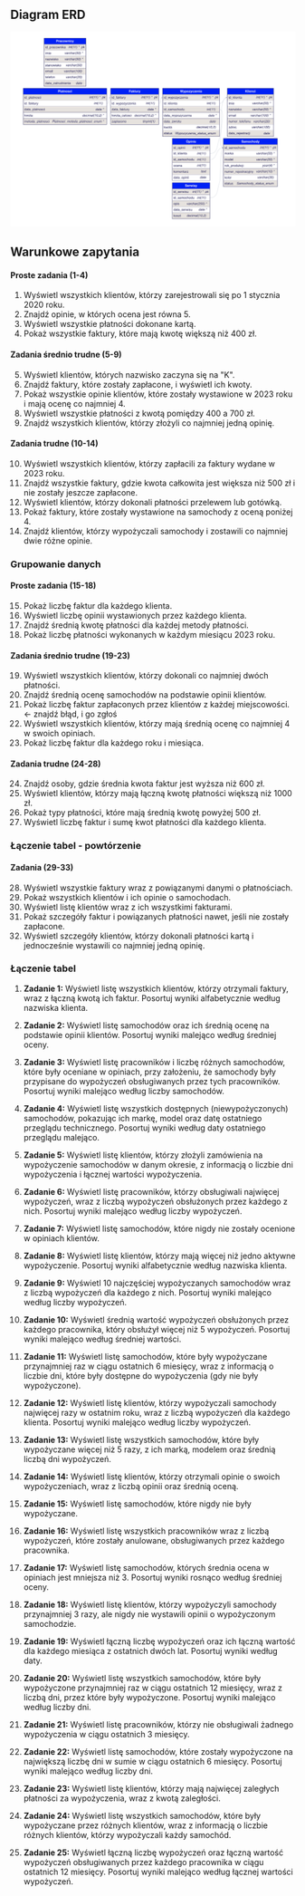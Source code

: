 ## Diagram ERD

![alt text](ERD.png)

## Warunkowe zapytania

#### Proste zadania (1-4)

1. Wyświetl wszystkich klientów, którzy zarejestrowali się po 1 stycznia 2020 roku.
2. Znajdź opinie, w których ocena jest równa 5.
3. Wyświetl wszystkie płatności dokonane kartą.
4. Pokaż wszystkie faktury, które mają kwotę większą niż 400 zł.

#### Zadania średnio trudne (5-9)

5. Wyświetl klientów, których nazwisko zaczyna się na "K".
6. Znajdź faktury, które zostały zapłacone, i wyświetl ich kwoty.
7. Pokaż wszystkie opinie klientów, które zostały wystawione w 2023 roku i mają ocenę co najmniej 4.
8. Wyświetl wszystkie płatności z kwotą pomiędzy 400 a 700 zł.
9. Znajdź wszystkich klientów, którzy złożyli co najmniej jedną opinię.

#### Zadania trudne (10-14)

10. Wyświetl wszystkich klientów, którzy zapłacili za faktury wydane w 2023 roku.
11. Znajdź wszystkie faktury, gdzie kwota całkowita jest większa niż 500 zł i nie zostały jeszcze zapłacone.
12. Wyświetl klientów, którzy dokonali płatności przelewem lub gotówką.
13. Pokaż faktury, które zostały wystawione na samochody z oceną poniżej 4.
14. Znajdź klientów, którzy wypożyczali samochody i zostawili co najmniej dwie różne opinie.

### Grupowanie danych

#### Proste zadania (15-18)

15. Pokaż liczbę faktur dla każdego klienta.
16. Wyświetl liczbę opinii wystawionych przez każdego klienta.
17. Znajdź średnią kwotę płatności dla każdej metody płatności.
18. Pokaż liczbę płatności wykonanych w każdym miesiącu 2023 roku.

#### Zadania średnio trudne (19-23)

19. Wyświetl wszystkich klientów, którzy dokonali co najmniej dwóch płatności.
20. Znajdź średnią ocenę samochodów na podstawie opinii klientów.
21. Pokaż liczbę faktur zapłaconych przez klientów z każdej miejscowości. <- znajdź błąd, i go zgłoś
22. Wyświetl wszystkich klientów, którzy mają średnią ocenę co najmniej 4 w swoich opiniach.
23. Pokaż liczbę faktur dla każdego roku i miesiąca.

#### Zadania trudne (24-28)

24. Znajdź osoby, gdzie średnia kwota faktur jest wyższa niż 600 zł.
25. Wyświetl klientów, którzy mają łączną kwotę płatności większą niż 1000 zł.
26. Pokaż typy płatności, które mają średnią kwotę powyżej 500 zł.
27. Wyświetl liczbę faktur i sumę kwot płatności dla każdego klienta.

### Łączenie tabel - powtórzenie

#### Zadania (29-33)

28. Wyświetl wszystkie faktury wraz z powiązanymi danymi o płatnościach.
29. Pokaż wszystkich klientów i ich opinie o samochodach.
30. Wyświetl listę klientów wraz z ich wszystkimi fakturami.
31. Pokaż szczegóły faktur i powiązanych płatności nawet, jeśli nie zostały zapłacone.
32. Wyświetl szczegóły klientów, którzy dokonali płatności kartą i jednocześnie wystawili co najmniej jedną opinię.

### Łączenie tabel

1. **Zadanie 1:** Wyświetl listę wszystkich klientów, którzy otrzymali faktury, wraz z łączną kwotą ich faktur. Posortuj wyniki alfabetycznie według nazwiska klienta.

2. **Zadanie 2:** Wyświetl listę samochodów oraz ich średnią ocenę na podstawie opinii klientów. Posortuj wyniki malejąco według średniej oceny.

3. **Zadanie 3:** Wyświetl listę pracowników i liczbę różnych samochodów, które były oceniane w opiniach, przy założeniu, że samochody były przypisane do wypożyczeń obsługiwanych przez tych pracowników. Posortuj wyniki malejąco według liczby samochodów.

4. **Zadanie 4:** Wyświetl listę wszystkich dostępnych (niewypożyczonych) samochodów, pokazując ich markę, model oraz datę ostatniego przeglądu technicznego. Posortuj wyniki według daty ostatniego przeglądu malejąco.

5. **Zadanie 5:** Wyświetl listę klientów, którzy złożyli zamówienia na wypożyczenie samochodów w danym okresie, z informacją o liczbie dni wypożyczenia i łącznej wartości wypożyczenia.

6. **Zadanie 6:** Wyświetl listę pracowników, którzy obsługiwali najwięcej wypożyczeń, wraz z liczbą wypożyczeń obsłużonych przez każdego z nich. Posortuj wyniki malejąco według liczby wypożyczeń.

7. **Zadanie 7:** Wyświetl listę samochodów, które nigdy nie zostały ocenione w opiniach klientów.

8. **Zadanie 8:** Wyświetl listę klientów, którzy mają więcej niż jedno aktywne wypożyczenie. Posortuj wyniki alfabetycznie według nazwiska klienta.

9. **Zadanie 9:** Wyświetl 10 najczęściej wypożyczanych samochodów wraz z liczbą wypożyczeń dla każdego z nich. Posortuj wyniki malejąco według liczby wypożyczeń.

10. **Zadanie 10:** Wyświetl średnią wartość wypożyczeń obsłużonych przez każdego pracownika, który obsłużył więcej niż 5 wypożyczeń. Posortuj wyniki malejąco według średniej wartości.

11. **Zadanie 11:** Wyświetl listę samochodów, które były wypożyczane przynajmniej raz w ciągu ostatnich 6 miesięcy, wraz z informacją o liczbie dni, które były dostępne do wypożyczenia (gdy nie były wypożyczone).

12. **Zadanie 12:** Wyświetl listę klientów, którzy wypożyczali samochody najwięcej razy w ostatnim roku, wraz z liczbą wypożyczeń dla każdego klienta. Posortuj wyniki malejąco według liczby wypożyczeń.

13. **Zadanie 13:** Wyświetl listę wszystkich samochodów, które były wypożyczane więcej niż 5 razy, z ich marką, modelem oraz średnią liczbą dni wypożyczeń.

14. **Zadanie 14:** Wyświetl listę klientów, którzy otrzymali opinie o swoich wypożyczeniach, wraz z liczbą opinii oraz średnią oceną.

15. **Zadanie 15:** Wyświetl listę samochodów, które nigdy nie były wypożyczane.

16. **Zadanie 16:** Wyświetl listę wszystkich pracowników wraz z liczbą wypożyczeń, które zostały anulowane, obsługiwanych przez każdego pracownika.

17. **Zadanie 17:** Wyświetl listę samochodów, których średnia ocena w opiniach jest mniejsza niż 3. Posortuj wyniki rosnąco według średniej oceny.

18. **Zadanie 18:** Wyświetl listę klientów, którzy wypożyczyli samochody przynajmniej 3 razy, ale nigdy nie wystawili opinii o wypożyczonym samochodzie.

19. **Zadanie 19:** Wyświetl łączną liczbę wypożyczeń oraz ich łączną wartość dla każdego miesiąca z ostatnich dwóch lat. Posortuj wyniki według daty.

20. **Zadanie 20:** Wyświetl listę wszystkich samochodów, które były wypożyczone przynajmniej raz w ciągu ostatnich 12 miesięcy, wraz z liczbą dni, przez które były wypożyczone. Posortuj wyniki malejąco według liczby dni.

21. **Zadanie 21:** Wyświetl listę pracowników, którzy nie obsługiwali żadnego wypożyczenia w ciągu ostatnich 3 miesięcy.

22. **Zadanie 22:** Wyświetl listę samochodów, które zostały wypożyczone na największą liczbę dni w sumie w ciągu ostatnich 6 miesięcy. Posortuj wyniki malejąco według liczby dni.

23. **Zadanie 23:** Wyświetl listę klientów, którzy mają najwięcej zaległych płatności za wypożyczenia, wraz z kwotą zaległości.

24. **Zadanie 24:** Wyświetl listę wszystkich samochodów, które były wypożyczane przez różnych klientów, wraz z informacją o liczbie różnych klientów, którzy wypożyczali każdy samochód.

25. **Zadanie 25:** Wyświetl łączną liczbę wypożyczeń oraz łączną wartość wypożyczeń obsługiwanych przez każdego pracownika w ciągu ostatnich 12 miesięcy. Posortuj wyniki malejąco według łącznej wartości wypożyczeń.
